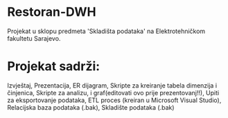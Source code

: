 # Restoran-DWH
Projekat u sklopu predmeta 'Skladišta podataka' na Elektrotehničkom fakultetu Sarajevo.
# Projekat sadrži:
Izvještaj,
Prezentacija,
ER dijagram,
Skripte za kreiranje tabela dimenzija i činjenica,
Skripte za analizu, i graf(editovati ovo prije prezentovanj!!),
Upiti za eksportovanje podataka,
ETL proces (kreiran u Microsoft Visual Studio),
Relacijska baza podataka (.bak),
Skladište podataka (.bak)
